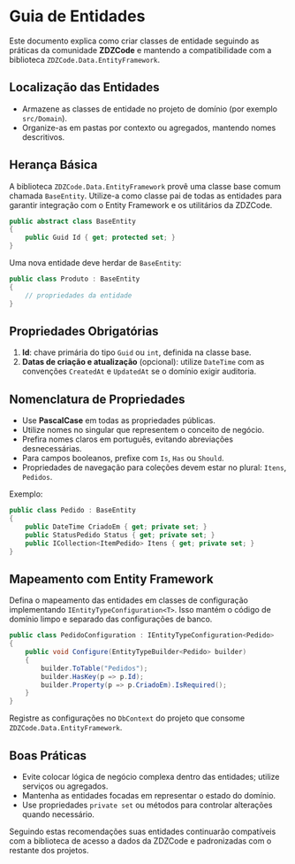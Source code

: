 # Guia de Entidades

Este documento explica como criar classes de entidade seguindo as práticas da comunidade **ZDZCode** e mantendo a compatibilidade com a biblioteca `ZDZCode.Data.EntityFramework`.

## Localização das Entidades

- Armazene as classes de entidade no projeto de domínio (por exemplo `src/Domain`).
- Organize-as em pastas por contexto ou agregados, mantendo nomes descritivos.

## Herança Básica

A biblioteca `ZDZCode.Data.EntityFramework` provê uma classe base comum chamada `BaseEntity`. Utilize-a como classe pai de todas as entidades para garantir integração com o Entity Framework e os utilitários da ZDZCode.

```csharp
public abstract class BaseEntity
{
    public Guid Id { get; protected set; }
}
```

Uma nova entidade deve herdar de `BaseEntity`:

```csharp
public class Produto : BaseEntity
{
    // propriedades da entidade
}
```

## Propriedades Obrigatórias

1. **Id**: chave primária do tipo `Guid` ou `int`, definida na classe base.
2. **Datas de criação e atualização** (opcional): utilize `DateTime` com as convenções `CreatedAt` e `UpdatedAt` se o domínio exigir auditoria.

## Nomenclatura de Propriedades

- Use **PascalCase** em todas as propriedades públicas.
- Utilize nomes no singular que representem o conceito de negócio.
- Prefira nomes claros em português, evitando abreviações desnecessárias.
- Para campos booleanos, prefixe com `Is`, `Has` ou `Should`.
- Propriedades de navegação para coleções devem estar no plural: `Itens`, `Pedidos`.

Exemplo:

```csharp
public class Pedido : BaseEntity
{
    public DateTime CriadoEm { get; private set; }
    public StatusPedido Status { get; private set; }
    public ICollection<ItemPedido> Itens { get; private set; }
}
```

## Mapeamento com Entity Framework

Defina o mapeamento das entidades em classes de configuração implementando `IEntityTypeConfiguration<T>`. Isso mantém o código de domínio limpo e separado das configurações de banco.

```csharp
public class PedidoConfiguration : IEntityTypeConfiguration<Pedido>
{
    public void Configure(EntityTypeBuilder<Pedido> builder)
    {
        builder.ToTable("Pedidos");
        builder.HasKey(p => p.Id);
        builder.Property(p => p.CriadoEm).IsRequired();
    }
}
```

Registre as configurações no `DbContext` do projeto que consome `ZDZCode.Data.EntityFramework`.

## Boas Práticas

- Evite colocar lógica de negócio complexa dentro das entidades; utilize serviços ou agregados.
- Mantenha as entidades focadas em representar o estado do domínio.
- Use propriedades `private set` ou métodos para controlar alterações quando necessário.

Seguindo estas recomendações suas entidades continuarão compatíveis com a biblioteca de acesso a dados da ZDZCode e padronizadas com o restante dos projetos.

